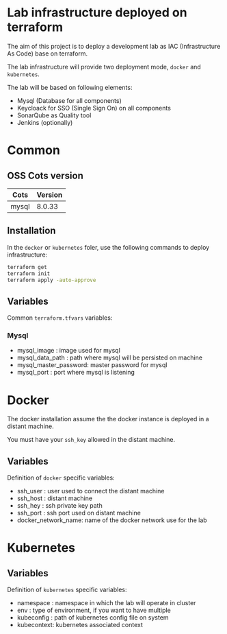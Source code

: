 # Lab infrastructure deployed on terraform

The aim of this project is to deploy a development lab as IAC (Infrastructure As Code) base on terraform.

The lab infrastructure will provide two deployment mode, `docker` and `kubernetes`.

The lab will be based on following elements:

- Mysql (Database for all components)
- Keycloack for SSO (Single Sign On) on all components
- SonarQube as Quality tool
- Jenkins (optionally)

# Common

## OSS Cots version

| Cots | Version |
| ---- | ------- |
| mysql | 8.0.33 | 

## Installation 

In the `docker` or `kubernetes` foler, use the following commands to deploy infrastructure:

```bash
terraform get
terraform init
terraform apply -auto-approve
```



## Variables

Common `terraform.tfvars` variables:

### Mysql
- mysql_image          : image used for mysql
- mysql_data_path      : path where mysql will be persisted on machine
- mysql_master_password: master password for mysql
- mysql_port           : port where mysql is listening

# Docker

The docker installation assume the the docker instance is deployed in a distant machine.

You must have your `ssh_key` allowed in the distant machine.

## Variables

Definition of `docker` specific variables:

- ssh_user           : user used to connect the distant machine
- ssh_host           : distant machine
- ssh_hey            : ssh private key path
- ssh_port           : ssh port used on distant machine
- docker_network_name: name of the docker network use for the lab

# Kubernetes

## Variables

Definition of `kubernetes` specific variables:

- namespace  : namespace in which the lab will operate in cluster
- env        : type of environment, if you want to have multiple
- kubeconfig : path of kubernetes config file on system
- kubecontext: kubernetes associated context
